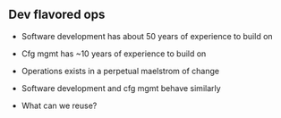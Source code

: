 Dev flavored ops
----------------

  * Software development has about 50 years of experience to build on
  * Cfg mgmt has ~10 years of experience to build on

  * Operations exists in a perpetual maelstrom of change

  * Software development and cfg mgmt behave similarly
  * What can we reuse?
